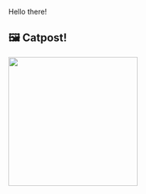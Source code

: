 Hello there!



## 🖼️ Catpost!

<sub>
    <img src="https://cdn2.thecatapi.com/images/bl3.png" height="256">
</sub>

